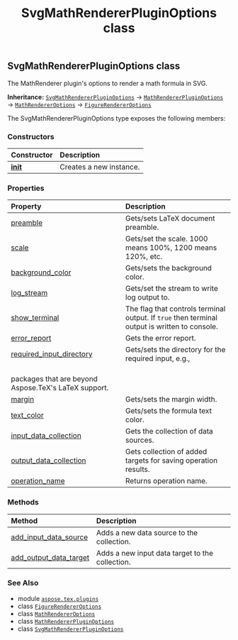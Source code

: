﻿---
title: SvgMathRendererPluginOptions class
second_title: Aspose.TeX for Python via .NET API References
description: 
type: docs
weight: 170
url: /python-net/aspose.tex.plugins/svgmathrendererpluginoptions/
is_root: false
---

## SvgMathRendererPluginOptions class

The MathRenderer plugin's options to render a math formula in SVG.



**Inheritance:** [`SvgMathRendererPluginOptions`](/tex/python-net/aspose.tex.plugins/svgmathrendererpluginoptions) → 
[`MathRendererPluginOptions`](/tex/python-net/aspose.tex.plugins/mathrendererpluginoptions) → 
[`MathRendererOptions`](/tex/python-net/aspose.tex.features/mathrendereroptions) → 
[`FigureRendererOptions`](/tex/python-net/aspose.tex.features/figurerendereroptions)



The SvgMathRendererPluginOptions type exposes the following members:

### Constructors
| Constructor | Description |
| :- | :- |
| [__init__](/tex/python-net/aspose.tex.plugins/svgmathrendererpluginoptions/__init__/#) | Creates a new instance. |


### Properties
| Property | Description |
| :- | :- |
| [preamble](/tex/python-net/aspose.tex.plugins/svgmathrendererpluginoptions/preamble) | Gets/sets LaTeX document preamble. |
| [scale](/tex/python-net/aspose.tex.plugins/svgmathrendererpluginoptions/scale) | Gets/set the scale. 1000 means 100%, 1200 means 120%, etc. |
| [background_color](/tex/python-net/aspose.tex.plugins/svgmathrendererpluginoptions/background_color) | Gets/sets the background color. |
| [log_stream](/tex/python-net/aspose.tex.plugins/svgmathrendererpluginoptions/log_stream) | Gets/set the stream to write log output to. |
| [show_terminal](/tex/python-net/aspose.tex.plugins/svgmathrendererpluginoptions/show_terminal) | The flag that controls terminal output. If `true` then terminal output is written to console. |
| [error_report](/tex/python-net/aspose.tex.plugins/svgmathrendererpluginoptions/error_report) | Gets the error report. |
| [required_input_directory](/tex/python-net/aspose.tex.plugins/svgmathrendererpluginoptions/required_input_directory) | Gets/sets the directory for the required input, e.g.,<br/>packages that are beyond Aspose.TeX's LaTeX support. |
| [margin](/tex/python-net/aspose.tex.plugins/svgmathrendererpluginoptions/margin) | Gets/sets the margin width. |
| [text_color](/tex/python-net/aspose.tex.plugins/svgmathrendererpluginoptions/text_color) | Gets/sets the formula text color. |
| [input_data_collection](/tex/python-net/aspose.tex.plugins/svgmathrendererpluginoptions/input_data_collection) | Gets the collection of data sources. |
| [output_data_collection](/tex/python-net/aspose.tex.plugins/svgmathrendererpluginoptions/output_data_collection) | Gets collection of added targets for saving operation results. |
| [operation_name](/tex/python-net/aspose.tex.plugins/svgmathrendererpluginoptions/operation_name) | Returns operation name. |


### Methods
| Method | Description |
| :- | :- |
| [add_input_data_source](/tex/python-net/aspose.tex.plugins/svgmathrendererpluginoptions/add_input_data_source/#aspose.tex.plugins.IDataSource) | Adds a new data source to the collection. |
| [add_output_data_target](/tex/python-net/aspose.tex.plugins/svgmathrendererpluginoptions/add_output_data_target/#aspose.tex.plugins.IDataSource) | Adds a new input data target to the collection. |



### See Also
* module [`aspose.tex.plugins`](..)
* class [`FigureRendererOptions`](/tex/python-net/aspose.tex.features/figurerendereroptions)
* class [`MathRendererOptions`](/tex/python-net/aspose.tex.features/mathrendereroptions)
* class [`MathRendererPluginOptions`](/tex/python-net/aspose.tex.plugins/mathrendererpluginoptions)
* class [`SvgMathRendererPluginOptions`](/tex/python-net/aspose.tex.plugins/svgmathrendererpluginoptions)

